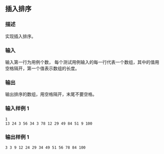 ## 插入排序

### 描述

实现插入排序。

### 输入

输入第一行为用例个数， 每个测试用例输入的每一行代表一个数组，其中的值用空格隔开，第一个值表示数组的长度。

### 输出

输出排序的数组，用空格隔开，末尾不要空格。

### 输入样例 1 

```
1
13 24 3 56 34 3 78 12 29 49 84 51 9 100
```

### 输出样例 1

```
3 3 9 12 24 29 34 49 51 56 78 84 100
```